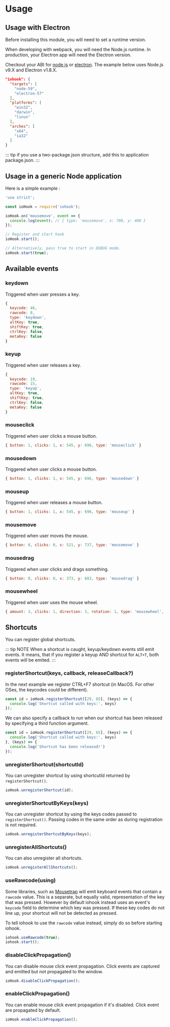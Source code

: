 # Usage
## Usage with Electron
Before installing this module, you will need to set a runtime version.

When developing with webpack, you will need the Node.js runtime. In production, your Electron app will need the Electron version.

Checkout your ABI for [node.js](https://nodejs.org/en/download/releases/) or [electron](https://www.npmjs.com/package/electron-abi). The example below uses Node.js v9.X and Electron v1.8.X.

```json
"iohook": {
  "targets": [
    "node-59",
    "electron-57"
  ],
  "platforms": [
    "win32",
    "darwin",
    "linux"
  ],
  "arches": [
    "x64",
    "ia32"
  ]
}
```

::: tip
if you use a two-package.json structure, add this to application package.json.
:::

## Usage in a generic Node application
Here is a simple example :

```javascript
'use strict';

const ioHook = require('iohook');

ioHook.on('mousemove', event => {
  console.log(event); // { type: 'mousemove', x: 700, y: 400 }
});

// Register and start hook
ioHook.start();

// Alternatively, pass true to start in DEBUG mode.
ioHook.start(true);
```

## Available events

### keydown

Triggered when user presses a key.

```js
{
  keycode: 46,
  rawcode: 8,
  type: 'keydown',
  altKey: true,
  shiftKey: true,
  ctrlKey: false,
  metaKey: false
}
```

### keyup

Triggered when user releases a key.

```js
{
  keycode: 19,
  rawcode: 15,
  type: 'keyup',
  altKey: true,
  shiftKey: true,
  ctrlKey: false,
  metaKey: false
}
```

### mouseclick

Triggered when user clicks a mouse button.
```js
{ button: 1, clicks: 1, x: 545, y: 696, type: 'mouseclick' }
```

### mousedown

Triggered when user clicks a mouse button.

```js
{ button: 1, clicks: 1, x: 545, y: 696, type: 'mousedown' }
```

### mouseup

Triggered when user releases a mouse button.

```js
{ button: 1, clicks: 1, x: 545, y: 696, type: 'mouseup' }
```

### mousemove

Triggered when user moves the mouse.

```js
{ button: 0, clicks: 0, x: 521, y: 737, type: 'mousemove' }
```

### mousedrag

Triggered when user clicks and drags something.

```js
{ button: 0, clicks: 0, x: 373, y: 683, type: 'mousedrag' }
```

### mousewheel

Triggered when user uses the mouse wheel.

```js
{ amount: 3, clicks: 1, direction: 3, rotation: 1, type: 'mousewheel', x: 466, y: 683 }
```

## Shortcuts

You can register global shortcuts.

::: tip NOTE
When a shortcut is caught, keyup/keydown events still emit events. It means, that if you register a keyup AND shortcut for `ALT+T`, both events will be emited.
:::

### registerShortcut(keys, callback, releaseCallback?)

In the next example we register CTRL+F7 shortcut (in MacOS. For other OSes, the keycodes could be different).

```js
const id = ioHook.registerShortcut([29, 65], (keys) => {
  console.log('Shortcut called with keys:', keys)
});
```

We can also specify a callback to run when our shortcut has been released by specifying a third function argument.

```js
const id = ioHook.registerShortcut([29, 65], (keys) => {
  console.log('Shortcut called with keys:', keys)
}, (keys) => {
  console.log('Shortcut has been released!')
});
```

### unregisterShortcut(shortcutId)

You can unregister shortcut by using shortcutId returned by `registerShortcut()`.

```js
ioHook.unregisterShortcut(id);
```

### unregisterShortcutByKeys(keys)

You can unregister shortcut by using the keys codes passed to `registerShortcut()`. Passing codes in the same order as during registration is not required.

```js
ioHook.unregisterShortcutByKeys(keys);
```

### unregisterAllShortcuts()

You can also unregister all shortcuts.
```js
ioHook.unregisterAllShortcuts();
```

### useRawcode(using)

Some libraries, such as [Mousetrap]() will emit keyboard events that contain
a `rawcode` value. This is a separate, but equally valid, representation of
the key that was pressed. However by default iohook instead uses an event's
`keycode` field to determine which key was pressed. If these key codes do not
line up, your shortcut will not be detected as pressed.

To tell iohook to use the `rawcode` value instead, simply do so before
starting iohook.

```js
iohook.useRawcode(true);
iohook.start();
```

### disableClickPropagation()

You can disable mouse click event propagation. Click events are captured and emitted but not propagated to the window.

```js
ioHook.disableClickPropagation();
```

### enableClickPropagation()

You can enable mouse click event propagation if it's disabled. Click event are propagated by default.

```js
ioHook.enableClickPropagation();
```
